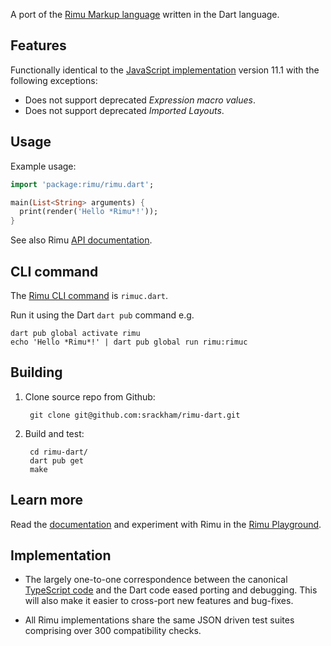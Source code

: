 A port of the [Rimu Markup language](https://srackham.github.io/rimu/) written in the Dart
language.


## Features
Functionally identical to the [JavaScript
implementation](https://github.com/srackham/rimu) version 11.1 with the
following exceptions:

- Does not support deprecated _Expression macro values_.
- Does not support deprecated _Imported Layouts_.


## Usage
Example usage:

``` dart
import 'package:rimu/rimu.dart';

main(List<String> arguments) {
  print(render('Hello *Rimu*!'));
}
```

See also Rimu
[API documentation](https://srackham.github.io/rimu/reference.html#api).


## CLI command
The [Rimu CLI command](https://srackham.github.io/rimu/reference.html#rimuc-command) is `rimuc.dart`.

Run it using the Dart `dart pub` command e.g.

    dart pub global activate rimu
    echo 'Hello *Rimu*!' | dart pub global run rimu:rimuc


## Building
1. Clone source repo from Github:

        git clone git@github.com:srackham/rimu-dart.git

2. Build and test:

        cd rimu-dart/
        dart pub get
        make


## Learn more
Read the [documentation](https://srackham.github.io/rimu/reference.html) and experiment
with Rimu in the [Rimu
Playground](http://srackham.github.io/rimu/rimuplayground.html).


## Implementation
- The largely one-to-one correspondence between the canonical
  [TypeScript code](https://github.com/srackham/rimu) and the Dart code
  eased porting and debugging.  This will also make it easier to
  cross-port new features and bug-fixes.

- All Rimu implementations share the same JSON driven test suites
  comprising over 300 compatibility checks.